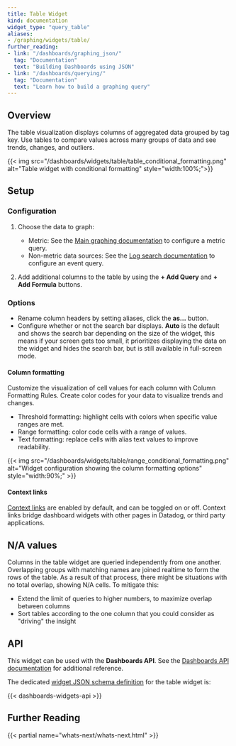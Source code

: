 ```yaml
---
title: Table Widget
kind: documentation
widget_type: "query_table"
aliases:
- /graphing/widgets/table/
further_reading:
- link: "/dashboards/graphing_json/"
  tag: "Documentation"
  text: "Building Dashboards using JSON"
- link: "/dashboards/querying/"
  tag: "Documentation"
  text: "Learn how to build a graphing query"
---
```


## Overview

The table visualization displays columns of aggregated data grouped by tag key. Use tables to compare values across many groups of data and see trends, changes, and outliers.

{{< img src="/dashboards/widgets/table/table_conditional_formatting.png" alt="Table widget with conditional formatting" style="width:100%;">}}

## Setup

### Configuration

1. Choose the data to graph:
    * Metric: See the [Main graphing documentation][1] to configure a metric query.
    * Non-metric data sources: See the [Log search documentation][2] to configure an event query.

2. Add additional columns to the table by using the **+ Add Query** and **+ Add Formula** buttons.

### Options

* Rename column headers by setting aliases, click the **as...** button.
* Configure whether or not the search bar displays. **Auto** is the default and shows the search bar depending on the size of the widget, this means if your screen gets too small, it prioritizes displaying the data on the widget and hides the search bar, but is still available in full-screen mode.

#### Column formatting
Customize the visualization of cell values for each column with Column Formatting Rules. Create color codes for your data to visualize trends and changes.
* Threshold formatting: highlight cells with colors when specific value ranges are met.
* Range formatting: color code cells with a range of values.
* Text formatting: replace cells with alias text values to improve readability.

{{< img src="/dashboards/widgets/table/range_conditional_formatting.png" alt="Widget configuration showing the column formatting options" style="width:90%;" >}}

#### Context links

[Context links][10] are enabled by default, and can be toggled on or off. Context links bridge dashboard widgets with other pages in Datadog, or third party applications.


## N/A values

Columns in the table widget are queried independently from one another. Overlapping groups with matching names are joined realtime to form the rows of the table. As a result of that process, there might be situations with no total overlap, showing N/A cells. To mitigate this:
  * Extend the limit of queries to higher numbers, to maximize overlap between columns
  * Sort tables according to the one column that you could consider as "driving" the insight

## API

This widget can be used with the **Dashboards API**. See the [Dashboards API documentation][8] for additional reference.

The dedicated [widget JSON schema definition][9] for the table widget is:

{{< dashboards-widgets-api >}}

## Further Reading

{{< partial name="whats-next/whats-next.html" >}}

[1]: /dashboards/querying/#configuring-a-graph
[2]: /logs/search_syntax/
[3]: /tracing/trace_explorer/query_syntax/
[4]: /real_user_monitoring/explorer/search_syntax
[5]: /profiler/profile_visualizations
[6]: /security_monitoring/explorer/
[7]: /dashboards/guide/apm-stats-graph
[8]: /api/latest/dashboards/
[9]: /dashboards/graphing_json/widget_json/
[10]: /dashboards/guide/context-links/
[11]: /dashboards/querying/#advanced-graphing
